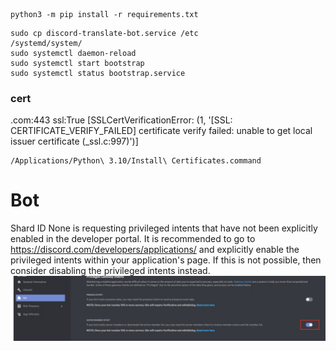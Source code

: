 ```
python3 -m pip install -r requirements.txt
```
```
sudo cp discord-translate-bot.service /etc
/systemd/system/
sudo systemctl daemon-reload
sudo systemctl start bootstrap
sudo systemctl status bootstrap.service
```

### cert
.com:443 ssl:True [SSLCertVerificationError: (1, '[SSL: CERTIFICATE_VERIFY_FAILED] certificate verify failed: unable to get local issuer certificate (_ssl.c:997)')]
```
/Applications/Python\ 3.10/Install\ Certificates.command
```

# Bot
Shard ID None is requesting privileged intents that have not been explicitly enabled in the developer portal. It is recommended to go to https://discord.com/developers/applications/ and explicitly enable the privileged intents within your application's page. If this is not possible, then consider disabling the privileged intents instead.
![Bot Settings](./doc/bot_setting.png)